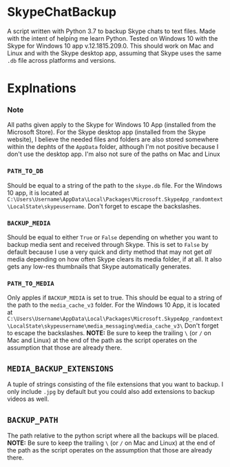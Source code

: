 # SkypeChatBackup
A script written with Python 3.7 to backup Skype chats to text files. Made with the intent of helping me learn Python.
Tested on Windows 10 with the Skype for Windows 10 app v.12.1815.209.0. This should work on Mac and Linux and with the Skype desktop app, assuming that Skype uses the same `.db` file across platforms and versions.

# Explnations

### Note
All paths given apply to the Skype for Windows 10 App (installed from the Microsoft Store). For the Skype desktop app (installed from the Skype website), I believe the needed files and folders are also stored somewhere within the dephts of the `AppData` folder, although I'm not positive because I don't use the desktop app. I'm also not sure of the paths on Mac and Linux

### `PATH_TO_DB`
Should be equal to a string of the path to the `skype.db` file. For the Windows 10 app, it is located at `C:\Users\Username\AppData\Local\Packages\Microsoft.SkypeApp_randomtext\LocalState\skypeusername`. Don't forget to escape the backslashes.

### `BACKUP_MEDIA` 
Should be equal to either `True` or `False` depending on whether you want to backup media sent and received through Skype. This is set to `False` by default because I use a very quick and dirty method that may not get _all_ media depending on how often Skype clears its media folder, if at all. It also gets any low-res thumbnails that Skype automatically generates.

### `PATH_TO_MEDIA`
Only apples if `BACKUP_MEDIA` is set to true. This should be equal to a string of the path to the `media_cache_v3` folder. For the Windows 10 App, it is located at `C:\Users\Username\AppData\Local\Packages\Microsoft.SkypeApp_randomtext\LocalState\skypeusername\media_messaging\media_cache_v3\` Don't forget to escape the backslashes. **NOTE:** Be sure to keep the trailing `\` (or `/` on Mac and Linux) at the end of the path as the script operates on the assumption that those are already there.

## `MEDIA_BACKUP_EXTENSIONS`
A tuple of strings consisting of the file extensions that you want to backup. I only include `.jpg` by default but you could also add extensions to backup videos as well.

## `BACKUP_PATH`
The path relative to the python script where all the backups will be placed. **NOTE:** Be sure to keep the trailing `\` (or `/` on Mac and Linux) at the end of the path as the script operates on the assumption that those are already there.
